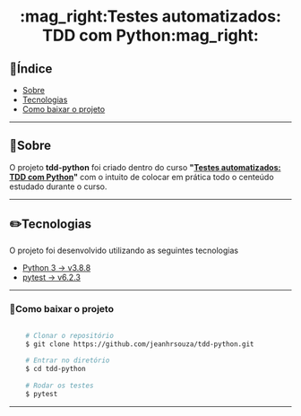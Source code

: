 
<h1 align="center">:mag_right:Testes automatizados: TDD com Python:mag_right:</h1>

## :card_index:Índice
- [Sobre](#-Sobre)
- [Tecnologias](#-Tecnologias)
- [Como baixar o projeto](#-como-baixar-o-projeto)

---
## :scroll:Sobre

O projeto **tdd-python** foi criado dentro do curso **"<a href="https://cursos.alura.com.br/course/tdd-com-python">Testes automatizados: TDD com Python</a>"** com o intuito de colocar 
em prática todo o centeúdo estudado durante o curso.
 
---
## :pencil2:Tecnologias

O projeto foi desenvolvido utilizando as seguintes tecnologias

- [Python 3 → v3.8.8](https://www.python.org/)
- [pytest → v6.2.3](https://docs.pytest.org/en/stable/contents.html)


---
### :open_file_folder:Como baixar o projeto


```bash
    
    # Clonar o repositório
    $ git clone https://github.com/jeanhrsouza/tdd-python.git
    
    # Entrar no diretório
    $ cd tdd-python
    
    # Rodar os testes
    $ pytest

```
---